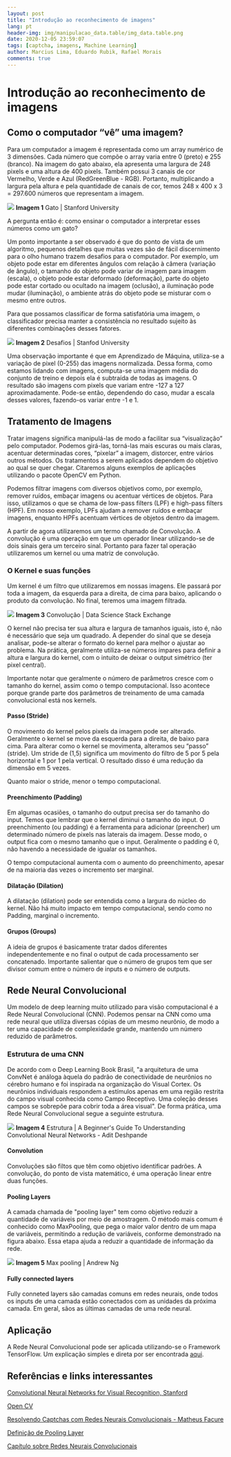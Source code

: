 ```yaml
---
layout: post
title: "Introdução ao reconhecimento de imagens"
lang: pt
header-img: img/manipulacao_data.table/img_data.table.png
date: 2020-12-05 23:59:07
tags: [captcha, imagens, Machine Learning]
author: Marcius Lima, Eduardo Rubik, Rafael Morais
comments: true
---
```


# Introdução ao reconhecimento de imagens

## Como o computador “vê” uma imagem?

Para um computador a imagem é representada como um array numérico de 3 dimensões. Cada número que compõe o array varia entre 0 (preto) e 255 (branco). Na imagem do gato abaixo, ela apresenta uma largura de 248 pixels e uma altura de 400 pixels. Também possui 3 canais de cor Vermelho, Verde e Azul (RedGreenBlue - RGB). Portanto, multiplicando a largura pela altura e pela quantidade de canais de cor, temos 248 x 400 x 3 = 297.600 números que representam a imagem.


![](https://i.imgur.com/8IdE5tW.png)
**Imagem 1** Gato | Stanford University

A pergunta então é: como ensinar o computador a interpretar esses números como um gato?

Um ponto importante a ser observado é que do ponto de vista de um algoritmo, pequenos detalhes que muitas vezes são de fácil discernimento para o olho humano trazem desafios para o computador. Por exemplo, um objeto pode estar em diferentes ângulos com relação à câmera (variação de ângulo), o tamanho do objeto pode variar de imagem para imagem (escala), o objeto pode estar deformado (deformação), parte do objeto pode estar cortado ou ocultado na imagem (oclusão), a iluminação pode mudar (iluminação), o ambiente atrás do objeto pode se misturar com o mesmo entre outros.

Para que possamos classificar de forma satisfatória uma imagem, o classificador precisa manter a consistência no resultado sujeito às diferentes combinações desses fatores.

![](https://i.imgur.com/FwE4A4Y.jpg)
**Imagem 2** Desafios | Stanfod University

Uma observação importante é que em Aprendizado de Máquina, utiliza-se a variação de pixel (0-255) das imagens normalizada. Dessa forma, como estamos lidando com imagens, computa-se uma imagem média do conjunto de treino  e depois ela é subtraída de todas as imagens. O resultado são imagens com pixels que variam entre -127 a 127 aproximadamente. Pode-se então, dependendo do caso, mudar a escala desses valores, fazendo-os variar entre -1 e 1.

## Tratamento de Imagens

Tratar imagens significa manipulá-las de modo a facilitar sua “visualização” pelo computador. Podemos girá-las, torná-las mais escuras ou mais claras, acentuar determinadas cores, “pixelar” a imagem, distorcer, entre vários outros métodos. Os tratamentos a serem aplicados dependem do objetivo ao qual se quer chegar. Citaremos alguns exemplos de aplicações utilizando o pacote OpenCV em Python.

Podemos filtrar imagens com diversos objetivos como, por exemplo, remover ruídos, embaçar imagens ou acentuar vértices de objetos. Para isso, utilizamos o que se chama de low-pass filters (LPF) e high-pass filters (HPF). Em nosso exemplo, LPFs ajudam a remover ruídos e embaçar imagens, enquanto HPFs acentuam vértices de objetos dentro da imagem.

A partir de agora utilizaremos um termo chamado de Convolução. A convolução é uma operação em que um operador linear utilizando-se de dois sinais gera um terceiro sinal. Portanto para fazer tal operação utilizaremos um kernel ou uma matriz de convolução.

### O Kernel e suas funções

Um kernel é um filtro que utilizaremos em nossas imagens. Ele passará por toda a imagem, da esquerda para a direita, de cima para baixo, aplicando o produto da convolução. No final, teremos uma imagem filtrada.

![](https://i.imgur.com/nvORWfF.png)
**Imagem 3** Convolução | Data Science Stack Exchange


O kernel não precisa ter sua altura e largura de tamanhos iguais, isto é, não é necessário que seja um quadrado. A depender do sinal que se deseja analisar, pode-se alterar o formato do kernel para melhor o ajustar ao problema. Na prática, geralmente utiliza-se números ímpares para definir a altura e largura do kernel, com o intuito de deixar o output simétrico (ter pixel central).

Importante notar que geralmente o número de parâmetros cresce com o tamanho do kernel, assim como o tempo computacional. Isso acontece porque grande parte dos parâmetros de treinamento de uma camada convolucional está nos kernels.

#### Passo (Stride)

O movimento do kernel pelos pixels da imagem pode ser alterado. Geralmente o kernel se move da esquerda para a direita, de baixo para cima. Para alterar como o kernel se movimenta, alteramos seu “passo” (stride). Um stride de (1,5) significa um movimento do filtro de 5 por 5 pela horizontal e 1 por 1 pela vertical. O resultado disso é uma redução da dimensão em 5 vezes.

Quanto maior o stride, menor o tempo computacional.

#### Preenchimento (Padding)

Em algumas ocasiões, o tamanho do output precisa ser do tamanho do input. Temos que lembrar que o kernel diminui o tamanho do input. O preenchimento (ou padding) é a ferramenta para adicionar (preencher) um determinado número de pixels nas laterais da imagem. Desse modo, o output fica com o mesmo tamanho que o input. Geralmente o padding é 0, não havendo a necessidade de igualar os tamanhos.

O tempo computacional aumenta com o aumento do preenchimento, apesar de na maioria das vezes o incremento ser marginal.

#### Dilatação (Dilation)

A dilatação (dilation) pode ser entendida como a largura do núcleo do kernel. Não há muito impacto em tempo computacional, sendo como no Padding, marginal o incremento.

#### Grupos (Groups)

A ideia de grupos é basicamente tratar dados diferentes independentemente e no final o output de cada processamento ser concatenado. Importante salientar que o número de grupos tem que ser divisor comum entre o número de inputs e o número de outputs.


## Rede Neural Convolucional


Um modelo de deep learning muito utilizado para visão computacional é a Rede Neural Convolucional (CNN). Podemos pensar na CNN como uma rede neural que utiliza diversas cópias de um mesmo neurônio, de modo a ter uma capacidade de complexidade grande, mantendo um número reduzido de parâmetros.

### Estrutura de uma CNN

De acordo com o Deep Learning Book Brasil, "a arquitetura de uma ConvNet é análoga àquela do padrão de conectividade de neurônios no cérebro humano e foi inspirada na organização do Visual Cortex. Os neurônios individuais respondem a estímulos apenas em uma região restrita do campo visual conhecida como Campo Receptivo. Uma coleção desses campos se sobrepõe para cobrir toda a área visual". De forma prática, uma Rede Neural Convolucional segue a seguinte estrutura.

![](https://i.imgur.com/Ag1UKhk.png)
**Imagem 4** Estrutura | A Beginner's Guide To Understanding Convolutional Neural Networks - Adit Deshpande

#### Convolution

Convoluções são filtos que têm como objetivo identificar padrões. A convolução, do ponto de vista matemático, é uma operação linear entre duas funções.

#### Pooling Layers

A camada chamada de "pooling layer" tem como objetivo reduzir a quantidade de variáveis por meio de amostragem. O método mais comum é conhecido como MaxPooling, que pega o maior valor dentro de um mapa de variáveis, permitindo a redução de variáveis, conforme demonstrado na figura abaixo. Essa etapa ajuda a reduzir a quantidade de informação da rede.

![](https://i.imgur.com/HWQF4dO.png)
**Imagem 5** Max pooling | Andrew Ng

#### Fully connected layers

Fully conneted layers são camadas comuns em redes neurais, onde todos os inputs de uma camada estão conectados com as unidades da próxima camada. Em geral, sãos as últimas camadas de uma rede neural.

## Aplicação

A Rede Neural Convolucional pode ser aplicada utilizando-se o Framework TensorFlow. Um explicação simples e direta por ser encontrada [aqui](https://www.tensorflow.org/tutorials/images/cnn).

## Referências e links interessantes

[Convolutional Neural Networks for Visual Recognition, Stanford](https://cs231n.github.io/)

[Open CV](https://docs.opencv.org/master/d4/d13/tutorial_py_filtering.html)

[Resolvendo Captchas com Redes Neurais Convolucionais - Matheus Facure](https://matheusfacure.github.io/2017/03/12/cnn-captcha/)

[Definição de Pooling Layer](https://machinelearningmastery.com/pooling-layers-for-convolutional-neural-networks/)

[Capítulo sobre Redes Neurais Convolucionais](http://deeplearningbook.com.br/introducao-as-redes-neurais-convolucionais/)
